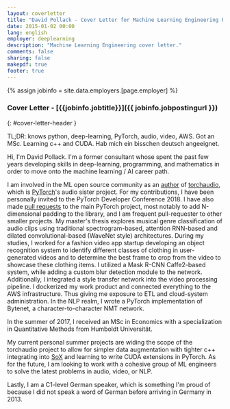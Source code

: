 ```yaml
---
layout: coverletter
title: "David Pollack - Cover Letter for Machine Learning Engineering Positions"
date: 2015-01-02 00:00
lang: english
employer: deeplearning
description: "Machine Learning Engineering cover letter."
comments: false
sharing: false
makepdf: true
footer: true
---
```

{% assign jobinfo = site.data.employers.[page.employer] %}
### Cover Letter - [{{jobinfo.jobtitle}}]({{ jobinfo.jobpostingurl }})
{: #cover-letter-header }

TL;DR: knows python, deep-learning, PyTorch, audio, video, AWS.  Got an MSc.  Learning c++ and CUDA.  Hab mich ein bisschen deutsch angeeignet.

Hi, I'm David Pollack.  I'm a former consultant whose spent the past few years developing skills in deep-learning, programming, and mathematics in order to move onto the machine learning / AI career path.  

I am involved in the ML open source community as an [author](https://github.com/pytorch/audio/blob/master/setup.py#L11) of [torchaudio](https://github.com/pytorch/audio), which is [PyTorch](https://pytorch.org/)'s audio sister project.  For my contributions, I have been personally invited to the PyTorch Developer Conference 2018.  I have also made [pull requests](https://github.com/pytorch/pytorch/pulls?utf8=%E2%9C%93&q=is%3Apr+author%3Adhpollack+) to the main PyTorch project, most notably to add N-dimensional padding to the library, and I am frequent pull-requester to other smaller projects.  My master's thesis explores musical genre classification of audio clips using traditional spectrogram-based, attention RNN-based and dilated convolutional-based (WaveNet style) architectures.  During my studies, I worked for a fashion video app startup developing an object recognition system to identify different classes of clothing in user-generated videos and to determine the best frame to crop from the video to showcase these clothing items.  I utilized a Mask R-CNN Caffe2-based system, while adding a custom blur detection module to the network.  Additionally, I integrated a style transfer network into the video processing pipeline.  I dockerized my work product and connected everything to the AWS infrastructure.  Thus giving me exposure to ETL and cloud-system administration.  In the NLP realm, I wrote a PyTorch implementation of Bytenet, a character-to-character NMT network.  

In the summer of 2017, I received an MSc in Economics with a specialization in Quantitative Methods from Humboldt Universität.  

My current personal summer projects are widing the scope of the torchaudio project to allow for simpler data augmentation with tighter c++ integrating into [SoX](http://sox.sourceforge.net/) and learning to write CUDA extensions in PyTorch.  As for the future, I am looking to work with a cohesive group of ML engineers to solve the latest problems in audio, video, or NLP.  

Lastly, I am a C1-level German speaker, which is something I'm proud of because I did not speak a word of German before arriving in Germany in 2013.